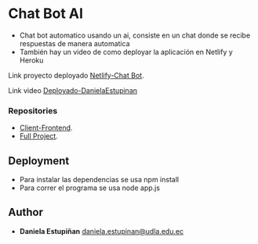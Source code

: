 # Chat Bot AI

- Chat bot automatico usando un ai, consiste en un chat donde se recibe respuestas de manera automatica
- También hay un video de como deployar la aplicación en Netlify y Heroku

Link proyecto deployado
[Netlify-Chat Bot](https://benevolent-nougat-dec160.netlify.app/).

Link video
[Deployado-DanielaEstupinan]()

### Repositories
- [Client-Frontend](https://github.com/Daniela-Estupinan/chat-bot-client/tree/e9295081f21cea06fc181cc782f0c877f1d9eb27).
- [Full Project](https://github.com/Daniela-Estupinan/chat-bot-dbem).


## Deployment

- Para instalar las dependencias se usa npm install
- Para correr el programa se usa  node app.js


## Author

  - **Daniela Estupiñan**
  daniela.estupinan@udla.edu.ec

